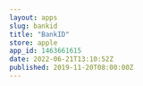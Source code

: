 ```yaml
---
layout: apps
slug: bankid
title: "BankID"
store: apple
app_id: 1463661615
date: 2022-06-21T13:10:52Z
published: 2019-11-20T08:00:00Z
---
```

